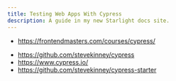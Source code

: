 ```yaml
---
title: Testing Web Apps With Cypress
description: A guide in my new Starlight docs site.
---
```


- <https://frontendmasters.com/courses/cypress/>

* <https://github.com/stevekinney/cypress>
* <https://www.cypress.io/>
* <https://github.com/stevekinney/cypress-starter>
